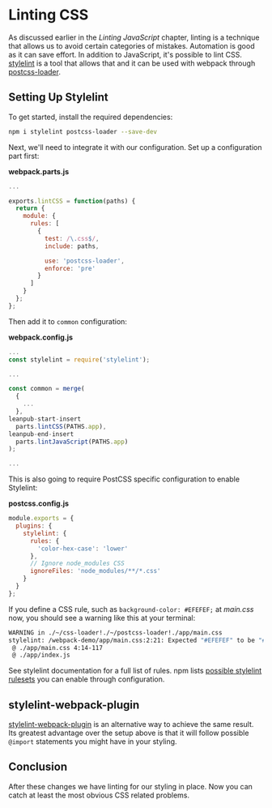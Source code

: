 # Linting CSS

As discussed earlier in the *Linting JavaScript* chapter, linting is a technique that allows us to avoid certain categories of mistakes. Automation is good as it can save effort. In addition to JavaScript, it's possible to lint CSS. [stylelint](http://stylelint.io/) is a tool that allows that and it can be used with webpack through [postcss-loader](https://www.npmjs.com/package/postcss-loader).

## Setting Up Stylelint

To get started, install the required dependencies:

```bash
npm i stylelint postcss-loader --save-dev
```

Next, we'll need to integrate it with our configuration. Set up a configuration part first:

**webpack.parts.js**

```javascript
...

exports.lintCSS = function(paths) {
  return {
    module: {
      rules: [
        {
          test: /\.css$/,
          include: paths,

          use: 'postcss-loader',
          enforce: 'pre'
        }
      ]
    }
  };
};
```

Then add it to `common` configuration:

**webpack.config.js**

```javascript
...
const stylelint = require('stylelint');

...

const common = merge(
  {
    ...
  },
leanpub-start-insert
  parts.lintCSS(PATHS.app),
leanpub-end-insert
  parts.lintJavaScript(PATHS.app)
);

...
```

This is also going to require PostCSS specific configuration to enable Stylelint:

**postcss.config.js**

```javascript
module.exports = {
  plugins: {
    stylelint: {
      rules: {
        'color-hex-case': 'lower'
      },
      // Ignore node_modules CSS
      ignoreFiles: 'node_modules/**/*.css'
    }
  }
};
```

If you define a CSS rule, such as `background-color: #EFEFEF;` at *main.css* now, you should see a warning like this at your terminal:

```bash
WARNING in ./~/css-loader!./~/postcss-loader!./app/main.css
stylelint: /webpack-demo/app/main.css:2:21: Expected "#EFEFEF" to be "#efefef" (color-hex-case)
 @ ./app/main.css 4:14-117
 @ ./app/index.js
```

See stylelint documentation for a full list of rules. npm lists [possible stylelint rulesets](https://www.npmjs.com/search?q=stylelint-config) you can enable through configuration.

## stylelint-webpack-plugin

[stylelint-webpack-plugin](https://www.npmjs.com/package/stylelint-webpack-plugin) is an alternative way to achieve the same result. Its greatest advantage over the setup above is that it will follow possible `@import` statements you might have in your styling.

## Conclusion

After these changes we have linting for our styling in place. Now you can catch at least the most obvious CSS related problems.
